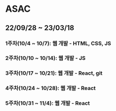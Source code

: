 # ASAC

## 22/09/28 ~ 23/03/18

### 1주차(10/4 ~ 10/7): 웹 개발 - HTML, CSS, JS

### 2주차(10/10 ~ 10/14): 웹 개발 - JS

### 3주차(10/17 ~ 10/21): 웹 개발 - React, git

### 4주차(10/24 ~ 10/28): 웹 개발 - React

### 5주차(10/31 ~ 11/4): 웹 개발 - React
